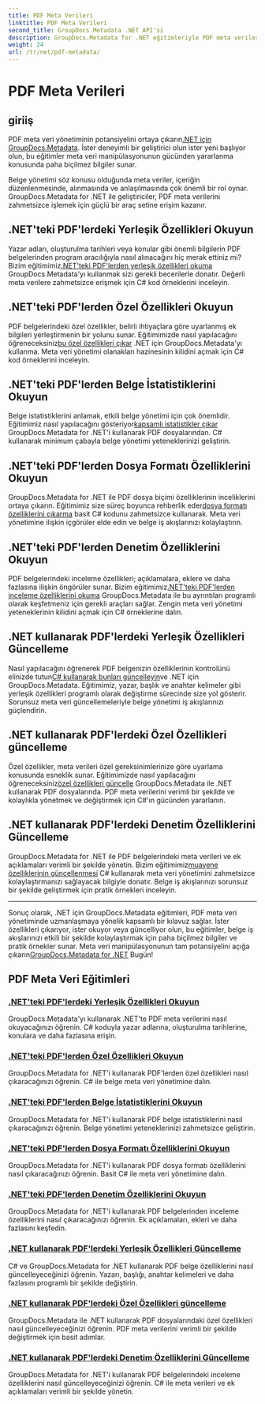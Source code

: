 ```yaml
---
title: PDF Meta Verileri
linktitle: PDF Meta Verileri
second_title: GroupDocs.Metadata .NET API'si
description: GroupDocs.Metadata for .NET eğitimleriyle PDF meta verilerini zahmetsizce nasıl yöneteceğinizi öğrenin. C# koduyla yerleşik ve özel özelliklere erişin.
weight: 24
url: /tr/net/pdf-metadata/
---
```


# PDF Meta Verileri

## giriiş

 PDF meta veri yönetiminin potansiyelini ortaya çıkarın[.NET için GroupDocs.Metadata](https://www.groupdocs.com/products/metadata/net). İster deneyimli bir geliştirici olun ister yeni başlıyor olun, bu eğitimler meta veri manipülasyonunun gücünden yararlanma konusunda paha biçilmez bilgiler sunar.

Belge yönetimi söz konusu olduğunda meta veriler, içeriğin düzenlenmesinde, alınmasında ve anlaşılmasında çok önemli bir rol oynar. GroupDocs.Metadata for .NET ile geliştiriciler, PDF meta verilerini zahmetsizce işlemek için güçlü bir araç setine erişim kazanır.

## .NET'teki PDF'lerdeki Yerleşik Özellikleri Okuyun

 Yazar adları, oluşturulma tarihleri veya konular gibi önemli bilgilerin PDF belgelerinden program aracılığıyla nasıl alınacağını hiç merak ettiniz mi? Bizim eğitimimiz[.NET'teki PDF'lerden yerleşik özellikleri okuma](./read-built-in-properties-pdfs/) GroupDocs.Metadata'yı kullanmak sizi gerekli becerilerle donatır. Değerli meta verilere zahmetsizce erişmek için C# kod örneklerini inceleyin.


## .NET'teki PDF'lerden Özel Özellikleri Okuyun

 PDF belgelerindeki özel özellikler, belirli ihtiyaçlara göre uyarlanmış ek bilgileri yerleştirmenin bir yolunu sunar. Eğitimimizde nasıl yapılacağını öğreneceksiniz[bu özel özellikleri çıkar](./read-custom-properties-pdfs/) .NET için GroupDocs.Metadata'yı kullanma. Meta veri yönetimi olanakları hazinesinin kilidini açmak için C# kod örneklerini inceleyin.


## .NET'teki PDF'lerden Belge İstatistiklerini Okuyun

 Belge istatistiklerini anlamak, etkili belge yönetimi için çok önemlidir. Eğitimimiz nasıl yapılacağını gösteriyor[kapsamlı istatistikler çıkar](./read-document-statistics-pdfs/) GroupDocs.Metadata for .NET'i kullanarak PDF dosyalarından. C# kullanarak minimum çabayla belge yönetimi yeteneklerinizi geliştirin.

## .NET'teki PDF'lerden Dosya Formatı Özelliklerini Okuyun

GroupDocs.Metadata for .NET ile PDF dosya biçimi özelliklerinin inceliklerini ortaya çıkarın. Eğitimimiz size süreç boyunca rehberlik eder[dosya formatı özelliklerini çıkarma](./read-file-format-properties-pdfs/) basit C# kodunu zahmetsizce kullanarak. Meta veri yönetimine ilişkin içgörüler elde edin ve belge iş akışlarınızı kolaylaştırın.

## .NET'teki PDF'lerden Denetim Özelliklerini Okuyun

 PDF belgelerindeki inceleme özellikleri; açıklamalara, eklere ve daha fazlasına ilişkin öngörüler sunar. Bizim eğitimimiz[.NET'teki PDF'lerden inceleme özelliklerini okuma](./read-inspection-properties-pdfs/) GroupDocs.Metadata ile bu ayrıntıları programlı olarak keşfetmeniz için gerekli araçları sağlar. Zengin meta veri yönetimi yeteneklerinin kilidini açmak için C# örneklerine dalın.

## .NET kullanarak PDF'lerdeki Yerleşik Özellikleri Güncelleme

 Nasıl yapılacağını öğrenerek PDF belgenizin özelliklerinin kontrolünü elinizde tutun[C# kullanarak bunları güncelleyin](./update-built-in-properties-pdfs/)ve .NET için GroupDocs.Metadata. Eğitimimiz, yazar, başlık ve anahtar kelimeler gibi yerleşik özellikleri programlı olarak değiştirme sürecinde size yol gösterir. Sorunsuz meta veri güncellemeleriyle belge yönetimi iş akışlarınızı güçlendirin.

## .NET kullanarak PDF'lerdeki Özel Özellikleri güncelleme

 Özel özellikler, meta verileri özel gereksinimlerinize göre uyarlama konusunda esneklik sunar. Eğitimimizde nasıl yapılacağını öğreneceksiniz[özel özellikleri güncelle](./update-custom-properties-pdfs/) GroupDocs.Metadata ile .NET kullanarak PDF dosyalarında. PDF meta verilerini verimli bir şekilde ve kolaylıkla yönetmek ve değiştirmek için C#'ın gücünden yararlanın.

## .NET kullanarak PDF'lerdeki Denetim Özelliklerini Güncelleme

 GroupDocs.Metadata for .NET ile PDF belgelerindeki meta verileri ve ek açıklamaları verimli bir şekilde yönetin. Bizim eğitimimiz[muayene özelliklerinin güncellenmesi](./update-inspection-properties-pdfs/) C# kullanarak meta veri yönetimini zahmetsizce kolaylaştırmanızı sağlayacak bilgiyle donatır. Belge iş akışlarınızı sorunsuz bir şekilde geliştirmek için pratik örnekleri inceleyin.

----

Sonuç olarak, .NET için GroupDocs.Metadata eğitimleri, PDF meta veri yönetiminde uzmanlaşmaya yönelik kapsamlı bir kılavuz sağlar. İster özellikleri çıkarıyor, ister okuyor veya güncelliyor olun, bu eğitimler, belge iş akışlarınızı etkili bir şekilde kolaylaştırmak için paha biçilmez bilgiler ve pratik örnekler sunar. Meta veri manipülasyonunun tam potansiyelini açığa çıkarın[GroupDocs.Metadata for .NET](https://www.groupdocs.com/products/metadata/net) Bugün!
## PDF Meta Veri Eğitimleri
### [.NET'teki PDF'lerdeki Yerleşik Özellikleri Okuyun](./read-built-in-properties-pdfs/)
GroupDocs.Metadata'yı kullanarak .NET'te PDF meta verilerini nasıl okuyacağınızı öğrenin. C# koduyla yazar adlarına, oluşturulma tarihlerine, konulara ve daha fazlasına erişin.
### [.NET'teki PDF'lerden Özel Özellikleri Okuyun](./read-custom-properties-pdfs/)
GroupDocs.Metadata for .NET'i kullanarak PDF'lerden özel özellikleri nasıl çıkaracağınızı öğrenin. C# ile belge meta veri yönetimine dalın.
### [.NET'teki PDF'lerden Belge İstatistiklerini Okuyun](./read-document-statistics-pdfs/)
GroupDocs.Metadata for .NET'i kullanarak PDF belge istatistiklerini nasıl çıkaracağınızı öğrenin. Belge yönetimi yeteneklerinizi zahmetsizce geliştirin.
### [.NET'teki PDF'lerden Dosya Formatı Özelliklerini Okuyun](./read-file-format-properties-pdfs/)
GroupDocs.Metadata for .NET'i kullanarak PDF dosya formatı özelliklerini nasıl çıkaracağınızı öğrenin. Basit C# ile meta veri yönetimine dalın.
### [.NET'teki PDF'lerden Denetim Özelliklerini Okuyun](./read-inspection-properties-pdfs/)
GroupDocs.Metadata for .NET'i kullanarak PDF belgelerinden inceleme özelliklerini nasıl çıkaracağınızı öğrenin. Ek açıklamaları, ekleri ve daha fazlasını keşfedin.
### [.NET kullanarak PDF'lerdeki Yerleşik Özellikleri Güncelleme](./update-built-in-properties-pdfs/)
C# ve GroupDocs.Metadata for .NET kullanarak PDF belge özelliklerini nasıl güncelleyeceğinizi öğrenin. Yazarı, başlığı, anahtar kelimeleri ve daha fazlasını programlı bir şekilde değiştirin.
### [.NET kullanarak PDF'lerdeki Özel Özellikleri güncelleme](./update-custom-properties-pdfs/)
GroupDocs.Metadata ile .NET kullanarak PDF dosyalarındaki özel özellikleri nasıl güncelleyeceğinizi öğrenin. PDF meta verilerini verimli bir şekilde değiştirmek için basit adımlar.
### [.NET kullanarak PDF'lerdeki Denetim Özelliklerini Güncelleme](./update-inspection-properties-pdfs/)
GroupDocs.Metadata for .NET'i kullanarak PDF belgelerindeki inceleme özelliklerini nasıl güncelleyeceğinizi öğrenin. C# ile meta verileri ve ek açıklamaları verimli bir şekilde yönetin.
